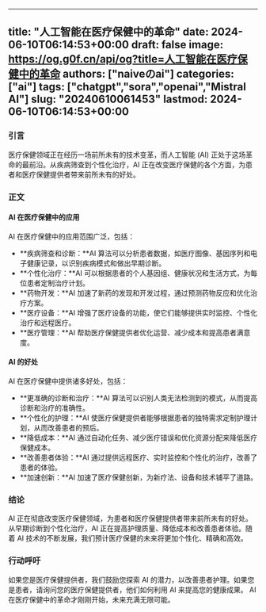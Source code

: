 
---
title: "人工智能在医疗保健中的革命"
date: 2024-06-10T06:14:53+00:00
draft: false
image: https://og.g0f.cn/api/og?title=人工智能在医疗保健中的革命
authors: ["naiveのai"]
categories: ["ai"]
tags: ["chatgpt","sora","openai","Mistral AI"]
slug: "20240610061453"
lastmod: 2024-06-10T06:14:53+00:00
---
### 引言

医疗保健领域正在经历一场前所未有的技术变革，而人工智能 (AI) 正处于这场革命的最前沿。从疾病筛查到个性化治疗，AI 正在改变医疗保健的各个方面，为患者和医疗保健提供者带来前所未有的好处。

### 正文

#### AI 在医疗保健中的应用

AI 在医疗保健中的应用范围广泛，包括：

- **疾病筛查和诊断：**AI 算法可以分析患者数据，如医疗图像、基因序列和电子健康记录，以识别疾病模式和做出早期诊断。
- **个性化治疗：**AI 可以根据患者的个人基因组、健康状况和生活方式，为每位患者定制治疗计划。
- **药物开发：**AI 加速了新药的发现和开发过程，通过预测药物反应和优化治疗方案。
- **医疗设备：**AI 增强了医疗设备的功能，使它们能够提供实时监控、个性化治疗和远程医疗。
- **医疗管理：**AI 帮助医疗保健提供者优化运营、减少成本和提高患者满意度。

#### AI 的好处

AI 在医疗保健中提供诸多好处，包括：

- **更准确的诊断和治疗：**AI 算法可以识别人类无法检测到的模式，从而提高诊断和治疗的准确性。
- **个性化的护理：**AI 使医疗保健提供者能够根据患者的独特需求定制护理计划，从而改善患者的预后。
- **降低成本：**AI 通过自动化任务、减少医疗错误和优化资源分配来降低医疗保健成本。
- **改善患者体验：**AI 通过提供远程医疗、实时监控和个性化的治疗，改善了患者的体验。
- **加速创新：**AI 加速了医疗保健创新，为新疗法、设备和技术铺平了道路。

### 结论

AI 正在彻底改变医疗保健领域，为患者和医疗保健提供者带来前所未有的好处。从早期诊断到个性化治疗，AI 正在提高护理质量、降低成本和改善患者体验。随着 AI 技术的不断发展，我们预计医疗保健的未来将更加个性化、精确和高效。

### 行动呼吁

如果您是医疗保健提供者，我们鼓励您探索 AI 的潜力，以改善患者护理。如果您是患者，请询问您的医疗保健提供者，他们如何利用 AI 来提高您的健康成果。 AI 在医疗保健中的革命才刚刚开始，未来充满无限可能。